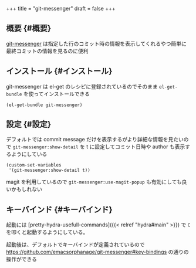 +++
title = "git-messenger"
draft = false
+++

## 概要 {#概要}

[git-messenger](https://github.com/emacsorphanage/git-messenger) は指定した行のコミット時の情報を表示してくれるやつ簡単に最終コミットの情報を見るのに便利


## インストール {#インストール}

git-messenger は el-get のレシピに登録されているのでそのまま `el-get-bundle` を使ってインストールできる

```emacs-lisp
(el-get-bundle git-messenger)
```


## 設定 {#設定}

デフォルトでは commit message だけを表示するがより詳細な情報を見たいので `git-messenger:show-detail` を t に設定してコミット日時や author も表示するようにしている

```emacs-lisp
(custom-set-variables
 '(git-messenger:show-detail t))
```

magit を利用しているので `git-messenger:use-magit-popup` も有効にしても良いかもしれない


## キーバインド {#キーバインド}

起動には [pretty-hydra-usefull-commands]({{< relref "hydra#main" >}}) で `C` を叩くと起動するようにしている。

起動後は、デフォルトでキーバインドが定義されているので
<https://github.com/emacsorphanage/git-messenger#key-bindings>
の通りの操作ができる
